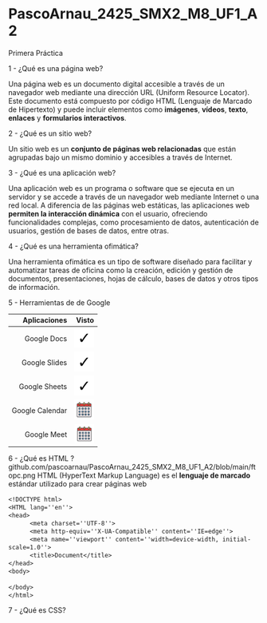 # PascoArnau_2425_SMX2_M8_UF1_A2
Primera Práctica

1 - ¿Qué es una página web?

Una página web es un documento digital accesible a través de un navegador web mediante una dirección URL (Uniform Resource Locator). Este documento está compuesto por código HTML (Lenguaje de Marcado de Hipertexto) y puede incluir elementos como **imágenes**, **vídeos**, **texto**, **enlaces** y **formularios interactivos**. 

2 - ¿Qué es un sitio web?

Un sitio web es un **conjunto de páginas web relacionadas** que están agrupadas bajo un mismo dominio y accesibles a través de Internet.

3 - ¿Qué es una aplicación web?

Una aplicación web es un programa o software que se ejecuta en un servidor y se accede a través de un navegador web mediante Internet o una red local. A diferencia de las páginas web estáticas, las aplicaciones web **permiten la interacción dinámica** con el usuario, ofreciendo funcionalidades complejas, como procesamiento de datos, autenticación de usuarios, gestión de bases de datos, entre otras.

4 - ¿Qué es una herramienta ofimática?

Una herramienta ofimática es un tipo de software diseñado para facilitar y automatizar tareas de oficina como la creación, edición y gestión de documentos, presentaciones, hojas de cálculo, bases de datos y otros tipos de información. 

5 - Herramientas de de Google

| Aplicaciones | Visto | 
|---------------:|---------------:|
|Google Docs|<img src="https://github.com/pascoarnau/PascoArnau_2425_SMX2_M8_UF1_A2/blob/main/ftotik1.png" alt="Visto" width="40"/>|
|Google Slides|<img src="https://github.com/pascoarnau/PascoArnau_2425_SMX2_M8_UF1_A2/blob/main/ftotik1.png" alt="Visto" width="40"/>|
|Google Sheets|<img src="https://github.com/pascoarnau/PascoArnau_2425_SMX2_M8_UF1_A2/blob/main/ftotik1.png" alt="Visto" width="40"/>|
|Google Calendar|<img src="https://github.com/pascoarnau/PascoArnau_2425_SMX2_M8_UF1_A2/blob/main/ftocalen.png" alt="calendario" width="40"/>|
|Google Meet|<img src="https://github.com/pascoarnau/PascoArnau_2425_SMX2_M8_UF1_A2/blob/main/ftocalen.png" alt="Visto" width="39"/>|

6 - ¿Qué es HTML ?
github.com/pascoarnau/PascoArnau_2425_SMX2_M8_UF1_A2/blob/main/ftopc.png
HTML (HyperText Markup Language) es el **lenguaje de marcado** estándar utilizado para crear páginas web
```
<!DOCTYPE html>
<HTML lang=''en''>
<head>
      <meta charset=''UTF-8''>
      <meta http-equiv=''X-UA-Compatible'' content=''IE=edge''>
      <meta name=''viewport'' content=''width=device-width, initial-scale=1.0''>
      <title>Document</title>
</head>
<body>

</body>
</html>
```

7 - ¿Qué es CSS?


 
